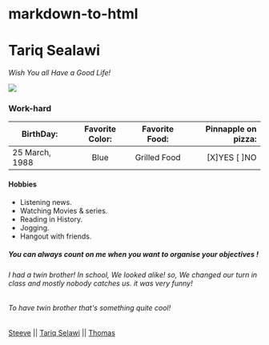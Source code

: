 
# markdown-to-html

# Tariq Sealawi #
*Wish You all Have a Good Life!*

![](https://i.imgur.com/3fAd0w8.gif?1)

### Work-hard ###

| BirthDay: | Favorite Color:| Favorite Food:| Pinnapple on pizza:| 
| ----------|:-------:|:--------:| ------------:|
| 25 March, 1988| Blue | Grilled Food|[X]YES [ ]NO|

#### Hobbies
* Listening news.
* Watching Movies & series. 
* Reading in History. 
* Jogging. 
* Hangout with friends.  

##### You can always count on me when you want to organise your objectives !

###### I had a twin brother! In school, We looked alike! so, We changed our turn in class and mostly nobody catches us. it was very funny!
###### To have twin brother that's something quite cool!

[Steeve](https://github.com/SteeveDEV-web/markdown_challenge) ||
[Tariq Selawi](https://github.com/Tselawi/markdown-challenge.git) || 
[Thomas](https://github.com/ChardomeThomas/markdown-challenge)

